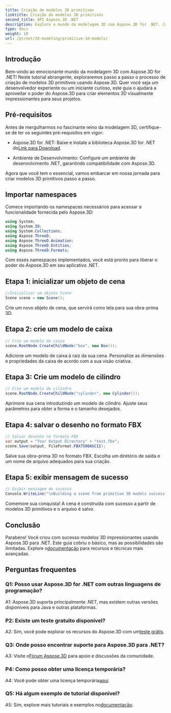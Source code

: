 ```yaml
---
title: Criação de modelos 3D primitivos
linktitle: Criação de modelos 3D primitivos
second_title: API Aspose.3D .NET
description: Explore o mundo da modelagem 3D com Aspose.3D for .NET. Crie modelos primitivos impressionantes sem esforço.
type: docs
weight: 10
url: /pt/net/3d-modeling/primitive-3d-models/
---
```

## Introdução

Bem-vindo ao emocionante mundo da modelagem 3D com Aspose.3D for .NET! Neste tutorial abrangente, exploraremos passo a passo o processo de criação de modelos 3D primitivos usando Aspose.3D. Quer você seja um desenvolvedor experiente ou um iniciante curioso, este guia o ajudará a aproveitar o poder do Aspose.3D para criar elementos 3D visualmente impressionantes para seus projetos.

## Pré-requisitos

Antes de mergulharmos no fascinante reino da modelagem 3D, certifique-se de ter os seguintes pré-requisitos em vigor:

- Aspose.3D for .NET: Baixe e instale a biblioteca Aspose.3D for .NET do[Link para Download](https://releases.aspose.com/3d/net/).

- Ambiente de Desenvolvimento: Configure um ambiente de desenvolvimento .NET, garantindo compatibilidade com Aspose.3D.

Agora que você tem o essencial, vamos embarcar em nossa jornada para criar modelos 3D primitivos passo a passo.

## Importar namespaces

Comece importando os namespaces necessários para acessar a funcionalidade fornecida pelo Aspose.3D:

```csharp
using System;
using System.IO;
using System.Collections;
using Aspose.ThreeD;
using Aspose.ThreeD.Animation;
using Aspose.ThreeD.Entities;
using Aspose.ThreeD.Formats;
```

Com esses namespaces implementados, você está pronto para liberar o poder do Aspose.3D em seu aplicativo .NET.

## Etapa 1: inicializar um objeto de cena

```csharp
//Inicializar um objeto Scene
Scene scene = new Scene();
```

Crie um novo objeto de cena, que servirá como tela para sua obra-prima 3D.

## Etapa 2: crie um modelo de caixa

```csharp
// Crie um modelo de caixa
scene.RootNode.CreateChildNode("box", new Box());
```

Adicione um modelo de caixa à raiz da sua cena. Personalize as dimensões e propriedades da caixa de acordo com a sua visão criativa.

## Etapa 3: Crie um modelo de cilindro

```csharp
// Crie um modelo de cilindro
scene.RootNode.CreateChildNode("cylinder", new Cylinder());
```

Aprimore sua cena introduzindo um modelo de cilindro. Ajuste seus parâmetros para obter a forma e o tamanho desejados.

## Etapa 4: salvar o desenho no formato FBX

```csharp
// Salvar desenho no formato FBX
var output = "Your Output Directory" + "test.fbx";
scene.Save(output, FileFormat.FBX7500ASCII);
```

Salve sua obra-prima 3D no formato FBX. Escolha um diretório de saída e um nome de arquivo adequados para sua criação.

## Etapa 5: exibir mensagem de sucesso

```csharp
// Exibir mensagem de sucesso
Console.WriteLine("\nBuilding a scene from primitive 3D models successfully.\nFile saved at " + output);
```

Comemore sua conquista! A cena é construída com sucesso a partir de modelos 3D primitivos e o arquivo é salvo.

## Conclusão

 Parabéns! Você criou com sucesso modelos 3D impressionantes usando Aspose.3D para .NET. Este guia cobriu o básico, mas as possibilidades são ilimitadas. Explore o[documentação](https://reference.aspose.com/3d/net/) para recursos e técnicas mais avançadas.

## Perguntas frequentes

### Q1: Posso usar Aspose.3D for .NET com outras linguagens de programação?

A1: Aspose.3D suporta principalmente .NET, mas existem outras versões disponíveis para Java e outras plataformas.

### P2: Existe um teste gratuito disponível?

 A2: Sim, você pode explorar os recursos do Aspose.3D com um[teste grátis](https://releases.aspose.com/).

### Q3: Onde posso encontrar suporte para Aspose.3D para .NET?

 A3: Visite o[Fórum Aspose.3D](https://forum.aspose.com/c/3d/18) para apoio e discussões da comunidade.

### P4: Como posso obter uma licença temporária?

 A4: Você pode obter uma licença temporária[aqui](https://purchase.aspose.com/temporary-license/).

### Q5: Há algum exemplo de tutorial disponível?

 A5: Sim, explore mais tutoriais e exemplos no[documentação](https://reference.aspose.com/3d/net/).